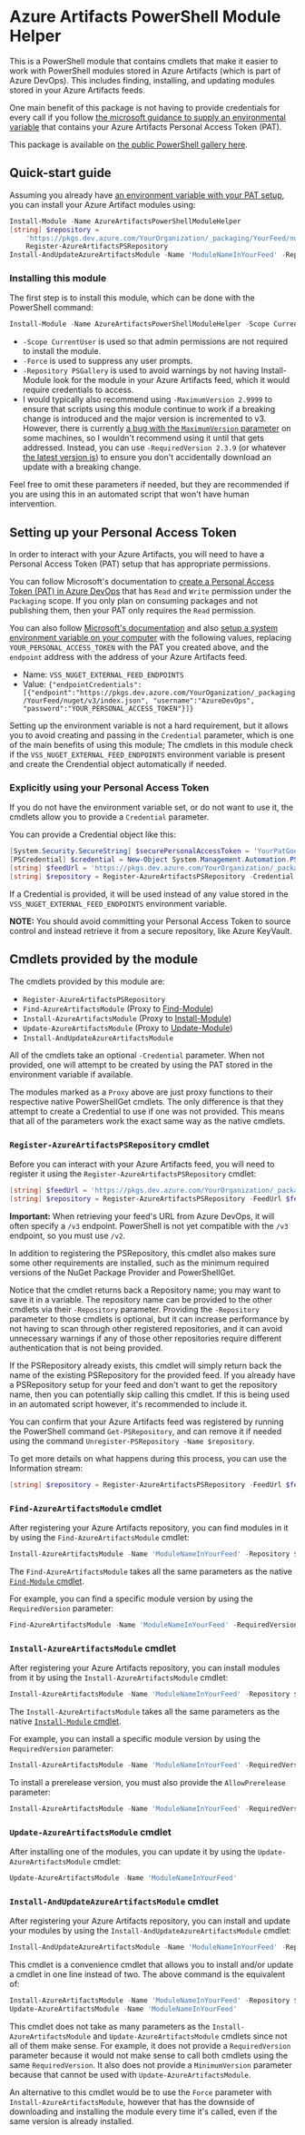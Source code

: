 # Azure Artifacts PowerShell Module Helper

This is a PowerShell module that contains cmdlets that make it easier to work with PowerShell modules stored in Azure Artifacts (which is part of Azure DevOps).
This includes finding, installing, and updating modules stored in your Azure Artifacts feeds.

One main benefit of this package is not having to provide credentials for every call if you follow [the microsoft guidance to supply an environmental variable][MicrosoftCredentialProviderEnvironmentVariableDocumentationUrl] that contains your Azure Artifacts Personal Access Token (PAT).

This package is available on [the public PowerShell gallery here][PowerShellGalleryPackageUrl].

## Quick-start guide

Assuming you already have [an environment variable with your PAT setup][MicrosoftCredentialProviderEnvironmentVariableDocumentationUrl], you can install your Azure Artifact modules using:

```powershell
Install-Module -Name AzureArtifactsPowerShellModuleHelper
[string] $repository =
    'https://pkgs.dev.azure.com/YourOrganization/_packaging/YourFeed/nuget/v2' |
    Register-AzureArtifactsPSRepository
Install-AndUpdateAzureArtifactsModule -Name 'ModuleNameInYourFeed' -Repository $repository
```

### Installing this module

The first step is to install this module, which can be done with the PowerShell command:

```powershell
Install-Module -Name AzureArtifactsPowerShellModuleHelper -Scope CurrentUser -Force -Repository PSGallery -RequiredVersion 2.3.9
```

- `-Scope CurrentUser` is used so that admin permissions are not required to install the module.
- `-Force` is used to suppress any user prompts.
- `-Repository PSGallery` is used to avoid warnings by not having Install-Module look for the module in your Azure Artifacts feed, which it would require credentials to access.
- I would typically also recommend using `-MaximumVersion 2.9999` to ensure that scripts using this module continue to work if a breaking change is introduced and the major version is incremented to v3.
However, there is currently [a bug with the `MaximumVersion` parameter](https://github.com/PowerShell/PowerShellGet/issues/562) on some machines, so I wouldn't recommend using it until that gets addressed.
Instead, you can use `-RequiredVersion 2.3.9` (or whatever [the latest version is][PowerShellGalleryPackageUrl]) to ensure you don't accidentally download an update with a breaking change.

Feel free to omit these parameters if needed, but they are recommended if you are using this in an automated script that won't have human intervention.

## Setting up your Personal Access Token

In order to interact with your Azure Artifacts, you will need to have a Personal Access Token (PAT) setup that has appropriate permissions.

You can follow Microsoft's documentation to [create a Personal Access Token (PAT) in Azure DevOps](https://docs.microsoft.com/en-us/azure/devops/organizations/accounts/use-personal-access-tokens-to-authenticate?view=azure-devops&tabs=preview-page#create-personal-access-tokens-to-authenticate-access) that has `Read` and `Write` permission under the `Packaging` scope.
If you only plan on consuming packages and not publishing them, then your PAT only requires the `Read` permission.

You can also follow [Microsoft's documentation][MicrosoftCredentialProviderEnvironmentVariableDocumentationUrl] and also [setup a system environment variable on your computer](https://helpdeskgeek.com/how-to/create-custom-environment-variables-in-windows/) with the following values, replacing `YOUR_PERSONAL_ACCESS_TOKEN` with the PAT you created above, and the `endpoint` address with the address of your Azure Artifacts feed.

- Name: `VSS_NUGET_EXTERNAL_FEED_ENDPOINTS`
- Value: `{"endpointCredentials": [{"endpoint":"https://pkgs.dev.azure.com/YourOganization/_packaging/YourFeed/nuget/v3/index.json", "username":"AzureDevOps", "password":"YOUR_PERSONAL_ACCESS_TOKEN"}]}`

Setting up the environment variable is not a hard requirement, but it allows you to avoid creating and passing in the `Credential` parameter, which is one of the main benefits of using this module;
The cmdlets in this module check if the `VSS_NUGET_EXTERNAL_FEED_ENDPOINTS` environment variable is present and create the Crendential object automatically if needed.

### Explicitly using your Personal Access Token

If you do not have the environment variable set, or do not want to use it, the cmdlets allow you to provide a `Credential` parameter.

You can provide a Credential object like this:

```powershell
[System.Security.SecureString] $securePersonalAccessToken = 'YourPatGoesHere' | ConvertTo-SecureString -AsPlainText -Force
[PSCredential] $credential = New-Object System.Management.Automation.PSCredential 'Username@DoesNotMatter.com', $securePersonalAccessToken
[string] $feedUrl = 'https://pkgs.dev.azure.com/YourOrganization/_packaging/YourFeed/nuget/v2'
[string] $repository = Register-AzureArtifactsPSRepository -Credential $credential -FeedUrl $feedUrl
```

If a Credential is provided, it will be used instead of any value stored in the `VSS_NUGET_EXTERNAL_FEED_ENDPOINTS` environment variable.

__NOTE:__ You should avoid committing your Personal Access Token to source control and instead retrieve it from a secure repository, like Azure KeyVault.

## Cmdlets provided by the module

The cmdlets provided by this module are:

- `Register-AzureArtifactsPSRepository`
- `Find-AzureArtifactsModule` (Proxy to [Find-Module][MicrosoftFindModuleDocumentationUrl])
- `Install-AzureArtifactsModule` (Proxy to [Install-Module][MicrosoftInstallModuleDocumentationUrl])
- `Update-AzureArtifactsModule` (Proxy to [Update-Module][MicrosoftUpdateModuleDocumentationUrl])
- `Install-AndUpdateAzureArtifactsModule`

All of the cmdlets take an optional `-Credential` parameter.
When not provided, one will attempt to be created by using the PAT stored in the environment variable if available.

The modules marked as a `Proxy` above are just proxy functions to their respective native PowerShellGet cmdlets.
The only difference is that they attempt to create a Credential to use if one was not provided.
This means that all of the parameters work the exact same way as the native cmdlets.

### `Register-AzureArtifactsPSRepository` cmdlet

Before you can interact with your Azure Artifacts feed, you will need to register it using the `Register-AzureArtifactsPSRepository` cmdlet:

```powershell
[string] $feedUrl = 'https://pkgs.dev.azure.com/YourOrganization/_packaging/YourFeed/nuget/v2'
[string] $repository = Register-AzureArtifactsPSRepository -FeedUrl $feedUrl
```

__Important:__ When retrieving your feed's URL from Azure DevOps, it will often specify a `/v3` endpoint.
PowerShell is not yet compatible with the `/v3` endpoint, so you must use `/v2`.

In addition to registering the PSRepository, this cmdlet also makes sure some other requirements are installed, such as the minimum required versions of the NuGet Package Provider and PowerShellGet.

Notice that the cmdlet returns back a Repository name; you may want to save it in a variable.
The repository name can be provided to the other cmdlets via their `-Repository` parameter.
Providing the `-Repository` parameter to those cmdlets is optional, but it can increase performance by not having to scan through other registered repositories, and it can avoid unnecessary warnings if any of those other repositories require different authentication that is not being provided.

If the PSRepository already exists, this cmdlet will simply return back the name of the existing PSRepository for the provided feed.
If you already have a PSRepository setup for your feed and don't want to get the repository name, then you can potentially skip calling this cmdlet.
If this is being used in an automated script however, it's recommended to include it.

You can confirm that your Azure Artifacts feed was registered by running the PowerShell command `Get-PSRepository`, and can remove it if needed using the command `Unregister-PSRepository -Name $repository`.

To get more details on what happens during this process, you can use the Information stream:

```powershell
[string] $repository = Register-AzureArtifactsPSRepository -FeedUrl $feedUrl -InformationAction Continue
```

### `Find-AzureArtifactsModule` cmdlet

After registering your Azure Artifacts repository, you can find modules in it by using the `Find-AzureArtifactsModule` cmdlet:

```powershell
Install-AzureArtifactsModule -Name 'ModuleNameInYourFeed' -Repository $repository
```

The `Find-AzureArtifactsModule` takes all the same parameters as the native [`Find-Module` cmdlet][MicrosoftFindModuleDocumentationUrl].

For example, you can find a specific module version by using the `RequiredVersion` parameter:

```powershell
Find-AzureArtifactsModule -Name 'ModuleNameInYourFeed' -RequiredVersion '1.2.3' -Repository $repository
```

### `Install-AzureArtifactsModule` cmdlet

After registering your Azure Artifacts repository, you can install modules from it by using the `Install-AzureArtifactsModule` cmdlet:

```powershell
Install-AzureArtifactsModule -Name 'ModuleNameInYourFeed' -Repository $repository
```

The `Install-AzureArtifactsModule` takes all the same parameters as the native [`Install-Module` cmdlet][MicrosoftInstallModuleDocumentationUrl].

For example, you can install a specific module version by using the `RequiredVersion` parameter:

```powershell
Install-AzureArtifactsModule -Name 'ModuleNameInYourFeed' -RequiredVersion '1.2.3' -Repository $repository
```

To install a prerelease version, you must also provide the `AllowPrerelease` parameter:

```powershell
Install-AzureArtifactsModule -Name 'ModuleNameInYourFeed' -RequiredVersion '1.2.3-beta1' -AllowPrerelease -Repository $repository
```

### `Update-AzureArtifactsModule` cmdlet

After installing one of the modules, you can update it by using the `Update-AzureArtifactsModule` cmdlet:

```powershell
Update-AzureArtifactsModule -Name 'ModuleNameInYourFeed'
```

### `Install-AndUpdateAzureArtifactsModule` cmdlet

After registering your Azure Artifacts repository, you can install and update your modules by using the `Install-AndUpdateAzureArtifactsModule` cmdlet:

```powershell
Install-AndUpdateAzureArtifactsModule -Name 'ModuleNameInYourFeed' -Repository $repository
```

This cmdlet is a convenience cmdlet that allows you to install and/or update a cmdlet in one line instead of two.
The above command is the equivalent of:

```powershell
Install-AzureArtifactsModule -Name 'ModuleNameInYourFeed' -Repository $repository
Update-AzureArtifactsModule -Name 'ModuleNameInYourFeed'
```

This cmdlet does not take as many parameters as the `Install-AzureArtifactsModule` and `Update-AzureArtifactsModule` cmdlets since not all of them make sense.
For example, it does not provide a `RequiredVersion` parameter because it would not make sense to call both cmdlets using the same `RequiredVersion`.
It also does not provide a `MinimumVersion` parameter because that cannot be used with `Update-AzureArtifactsModule`.

An alternative to this cmdlet would be to use the `Force` parameter with `Install-AzureArtifactsModule`, however that has the downside of downloading and installing the module every time it's called, even if the same version is already installed.

<!-- Links used multiple times -->
[MicrosoftCredentialProviderEnvironmentVariableDocumentationUrl]: https://github.com/Microsoft/artifacts-credprovider#environment-variables
[MicrosoftFindModuleDocumentationUrl]: https://docs.microsoft.com/en-us/powershell/module/powershellget/find-module
[MicrosoftInstallModuleDocumentationUrl]: https://docs.microsoft.com/en-us/powershell/module/powershellget/install-module
[MicrosoftUpdateModuleDocumentationUrl]: https://docs.microsoft.com/en-us/powershell/module/powershellget/update-module
[PowerShellGalleryPackageUrl]: https://www.powershellgallery.com/packages/AzureArtifactsPowerShellModuleHelper
